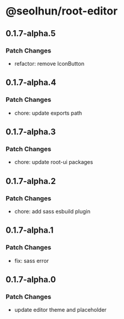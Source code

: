 # @seolhun/root-editor

## 0.1.7-alpha.5

### Patch Changes

- refactor: remove IconButton

## 0.1.7-alpha.4

### Patch Changes

- chore: update exports path

## 0.1.7-alpha.3

### Patch Changes

- chore: update root-ui packages

## 0.1.7-alpha.2

### Patch Changes

- chore: add sass esbuild plugin

## 0.1.7-alpha.1

### Patch Changes

- fix: sass error

## 0.1.7-alpha.0

### Patch Changes

- update editor theme and placeholder
